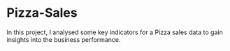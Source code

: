# Pizza-Sales
In this project, I analysed some key indicators for a Pizza sales data to gain insights into the business performance.
